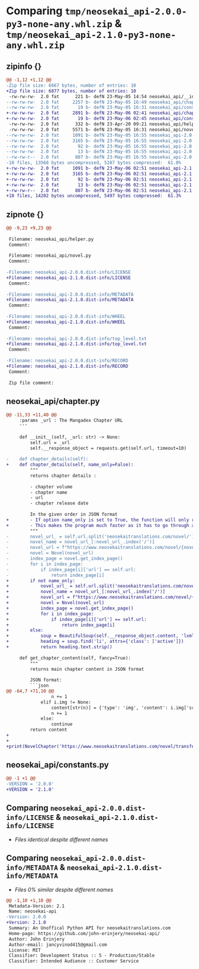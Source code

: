 # Comparing `tmp/neosekai_api-2.0.0-py3-none-any.whl.zip` & `tmp/neosekai_api-2.1.0-py3-none-any.whl.zip`

## zipinfo {}

```diff
@@ -1,12 +1,12 @@
-Zip file size: 6667 bytes, number of entries: 10
+Zip file size: 6877 bytes, number of entries: 10
 -rw-rw-rw-  2.0 fat      221 b- defN 23-May-05 14:54 neosekai_api/__init__.py
--rw-rw-rw-  2.0 fat     2257 b- defN 23-May-05 16:49 neosekai_api/chapter.py
--rw-rw-rw-  2.0 fat       19 b- defN 23-May-05 16:31 neosekai_api/constants.py
+-rw-rw-rw-  2.0 fat     2891 b- defN 23-May-06 02:41 neosekai_api/chapter.py
+-rw-rw-rw-  2.0 fat       19 b- defN 23-May-06 02:45 neosekai_api/constants.py
 -rw-rw-rw-  2.0 fat      332 b- defN 23-Apr-20 09:21 neosekai_api/helper.py
 -rw-rw-rw-  2.0 fat     5571 b- defN 23-May-05 16:31 neosekai_api/novel.py
--rw-rw-rw-  2.0 fat     1091 b- defN 23-May-05 16:55 neosekai_api-2.0.0.dist-info/LICENSE
--rw-rw-rw-  2.0 fat     3165 b- defN 23-May-05 16:55 neosekai_api-2.0.0.dist-info/METADATA
--rw-rw-rw-  2.0 fat       92 b- defN 23-May-05 16:55 neosekai_api-2.0.0.dist-info/WHEEL
--rw-rw-rw-  2.0 fat       13 b- defN 23-May-05 16:55 neosekai_api-2.0.0.dist-info/top_level.txt
--rw-rw-r--  2.0 fat      807 b- defN 23-May-05 16:55 neosekai_api-2.0.0.dist-info/RECORD
-10 files, 13568 bytes uncompressed, 5287 bytes compressed:  61.0%
+-rw-rw-rw-  2.0 fat     1091 b- defN 23-May-06 02:51 neosekai_api-2.1.0.dist-info/LICENSE
+-rw-rw-rw-  2.0 fat     3165 b- defN 23-May-06 02:51 neosekai_api-2.1.0.dist-info/METADATA
+-rw-rw-rw-  2.0 fat       92 b- defN 23-May-06 02:51 neosekai_api-2.1.0.dist-info/WHEEL
+-rw-rw-rw-  2.0 fat       13 b- defN 23-May-06 02:51 neosekai_api-2.1.0.dist-info/top_level.txt
+-rw-rw-r--  2.0 fat      807 b- defN 23-May-06 02:51 neosekai_api-2.1.0.dist-info/RECORD
+10 files, 14202 bytes uncompressed, 5497 bytes compressed:  61.3%
```

## zipnote {}

```diff
@@ -9,23 +9,23 @@
 
 Filename: neosekai_api/helper.py
 Comment: 
 
 Filename: neosekai_api/novel.py
 Comment: 
 
-Filename: neosekai_api-2.0.0.dist-info/LICENSE
+Filename: neosekai_api-2.1.0.dist-info/LICENSE
 Comment: 
 
-Filename: neosekai_api-2.0.0.dist-info/METADATA
+Filename: neosekai_api-2.1.0.dist-info/METADATA
 Comment: 
 
-Filename: neosekai_api-2.0.0.dist-info/WHEEL
+Filename: neosekai_api-2.1.0.dist-info/WHEEL
 Comment: 
 
-Filename: neosekai_api-2.0.0.dist-info/top_level.txt
+Filename: neosekai_api-2.1.0.dist-info/top_level.txt
 Comment: 
 
-Filename: neosekai_api-2.0.0.dist-info/RECORD
+Filename: neosekai_api-2.1.0.dist-info/RECORD
 Comment: 
 
 Zip file comment:
```

## neosekai_api/chapter.py

```diff
@@ -11,33 +11,40 @@
     :params _url : The Mangadex Chapter URL
     '''
 
     def __init__(self, _url: str) -> None:
         self.url = _url
         self.__response_object = requests.get(self.url, timeout=10)
 
-    def chapter_details(self):
+    def chapter_details(self, name_only=False):
         """
         returns chapter details : 
 
         - chapter volume
         - chapter name
         - url
         - chapter release date
 
         In the given order in JSON format
+        - If option name_only is set to True, the function will only return the name of the chapter
+        - This makes the program much faster as it has to go through a bunch of processes in order to get the other details 
         """
-        novel_url_ = self.url.split('neosekaitranslations.com/novel/')[-1]
-        novel_name = novel_url_[:novel_url_.index('/')]
-        novel_url = f"https://www.neosekaitranslations.com/novel/{novel_name}/"
-        novel = Novel(novel_url)
-        index_page = novel.get_index_page()
-        for i in index_page:
-            if index_page[i]['url'] == self.url:
-                return index_page[i]
+        if not name_only:
+            novel_url_ = self.url.split('neosekaitranslations.com/novel/')[-1]
+            novel_name = novel_url_[:novel_url_.index('/')]
+            novel_url = f"https://www.neosekaitranslations.com/novel/{novel_name}/"
+            novel = Novel(novel_url)
+            index_page = novel.get_index_page()
+            for i in index_page:
+                if index_page[i]['url'] == self.url:
+                    return index_page[i]
+        else:
+            soup = BeautifulSoup(self.__response_object.content, 'lxml')
+            heading = soup.find('li', attrs={'class': ['active']})
+            return heading.text.strip()
 
     def get_chapter_content(self, fancy=True):
         """
         returns main chapter content in JSON format
 
         JSON format:
         ```json
@@ -64,7 +71,10 @@
                 n += 1
             elif i.img != None:
                 content[str(n)] = {'type': 'img', 'content': i.img['src']}
                 n += 1
             else:
                 continue
         return content
+
+
+print(NovelChapter('https://www.neosekaitranslations.com/novel/transfer-student/chapter-114/').chapter_details(name_only=True))
```

## neosekai_api/constants.py

```diff
@@ -1 +1 @@
-VERSION = '2.0.0'
+VERSION = '2.1.0'
```

## Comparing `neosekai_api-2.0.0.dist-info/LICENSE` & `neosekai_api-2.1.0.dist-info/LICENSE`

 * *Files identical despite different names*

## Comparing `neosekai_api-2.0.0.dist-info/METADATA` & `neosekai_api-2.1.0.dist-info/METADATA`

 * *Files 0% similar despite different names*

```diff
@@ -1,10 +1,10 @@
 Metadata-Version: 2.1
 Name: neosekai-api
-Version: 2.0.0
+Version: 2.1.0
 Summary: An Unoffical Python API for neosekaitranslations.com
 Home-page: https://github.com/john-erinjery/neosekai-api/
 Author: John Erinjery
 Author-email: jancyvinod415@gmail.com
 License: MIT
 Classifier: Development Status :: 5 - Production/Stable
 Classifier: Intended Audience :: Customer Service
```

